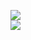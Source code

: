 [![](https://img.shields.io/badge/Made%20With-Github%20Spray-lightgrey.svg?style=for-the-badge&logo=github)](https://github.com/Annihil/github-spray#4546)  
[![](https://i.imgur.com/2DrTn0Z.gif)](https://github.com/Annihil/github-spray)
